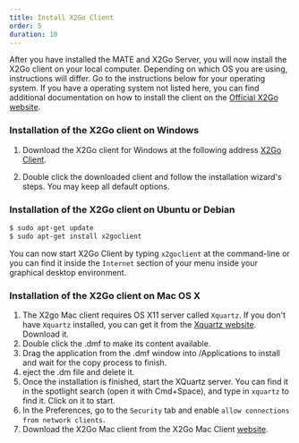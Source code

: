 ```yaml
---
title: Install X2Go Client
order: 5
duration: 10
---
```


After you have installed the MATE and X2Go Server, you will now install the X2Go client on your local computer.  Depending on which OS you are using, instructions will differ. Go to the instructions below for your operating system. If you have a operating system not listed here, you can find additional documentation on how to install the client on the [Official X2Go website](https://wiki.x2go.org/doku.php/doc:installation:x2goclient).


### Installation of the X2Go client on Windows

1. Download the X2Go client for Windows at the following address [X2Go Client](http://wiki.x2go.org/doku.php/doc:installation:x2goclient#ms_windows).

2. Double click the downloaded client and follow the installation wizard's steps. You may keep all default options.


### Installation of the X2Go client on Ubuntu or Debian

```bash
$ sudo apt-get update
$ sudo apt-get install x2goclient
```

You can now start X2Go Client by typing `x2goclient` at the command-line or you can find it inside the `Internet` section of your menu inside your graphical desktop environment.

### Installation of the X2Go client on Mac OS X

1. The X2go Mac client requires OS X11 server called `Xquartz`. If you don't have `Xquartz` installed, you can get it from the [Xquartz website](https://www.xquartz.org/). Download it.
2. Double click the .dmf to make its content available.
3. Drag the application from the .dmf window into /Applications to install and wait for the copy process to finish.
4. eject the .dm file and delete it.
5. Once the installation is finished, start the XQuartz server. You can find it in the spotlight search (open it with Cmd+Space), and type in `xquartz` to find it. Click on it to start.
6. In the Preferences, go to the `Security` tab and enable `allow connections from network clients`. 
7. Download the X2Go Mac client from the X2Go Mac Client [website](https://code.x2go.org/releases/binary-macosx/x2goclient/).
